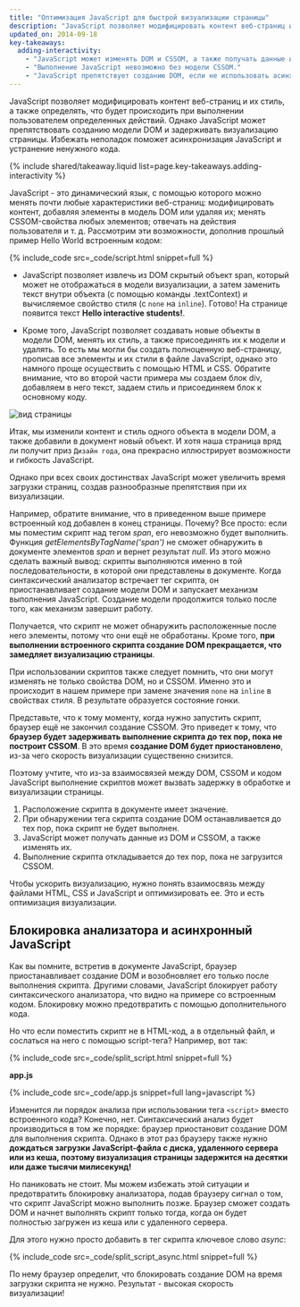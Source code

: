 ```yaml
---
title: "Оптимизация JavaScript для быстрой визуализации страницы"
description: "JavaScript позволяет модифицировать контент веб-страниц и их стиль, а также определять, что будет происходить при выполнении пользователем определенных действий. Однако JavaScript может препятствовать созданию модели DOM и задерживать визуализацию страницы. Избежать неполадок поможет асинхронизация JavaScript и устранение ненужного кода."
updated_on: 2014-09-18
key-takeaways:
  adding-interactivity:
    - "JavaScript может изменять DOM и CSSOM, а также получать данные из этих моделей."
    - "Выполнение JavaScript невозможно без модели CSSOM."
    - "JavaScript препятствует созданию DOM, если не использовать асинхронизацию."
---
```

<p class="intro">
  JavaScript позволяет модифицировать контент веб-страниц и их стиль, а также определять, что будет происходить при выполнении пользователем определенных действий. Однако JavaScript может препятствовать созданию модели DOM и задерживать визуализацию страницы. Избежать неполадок поможет асинхронизация JavaScript и устранение ненужного кода.
</p>




{% include shared/takeaway.liquid list=page.key-takeaways.adding-interactivity %}

JavaScript - это динамический язык, с помощью которого можно менять почти любые характеристики веб-страниц: модифицировать контент, добавляя элементы в модель DOM или удаляя их; менять CSSOM-свойства любых элементов; отвечать на действия пользователя и т. д. Рассмотрим эти возможности, дополнив прошлый пример Hello World встроенным кодом:

{% include_code src=_code/script.html snippet=full %}

* JavaScript позволяет извлечь из DOM скрытый объект span, который может не отображаться в модели визуализации, а затем заменить текст внутри объекта (с помощью команды .textContext) и вычисляемое свойство стиля (с `none` на `inline`). Готово! На странице появится текст **Hello interactive students!**.

* Кроме того, JavaScript позволяет создавать новые объекты в модели DOM, менять их стиль, а также присоединять их к модели и удалять. То есть мы могли бы создать полноценную веб-страницу, прописав все элементы и их стили в файле JavaScript, однако это намного проще осуществить с помощью HTML и CSS. Обратите внимание, что во второй части примера мы создаем блок div, добавляем в него текст, задаем стиль и присоединяем блок к основному коду.

<img src="images/device-js-small.png" class="center" alt="вид страницы">

Итак, мы изменили контент и стиль одного объекта в модели DOM, а также добавили в документ новый объект. И хотя наша страница вряд ли получит приз `Дизайн года`, она прекрасно иллюстрирует возможности и гибкость JavaScript.

Однако при всех своих достинствах JavaScript может увеличить время загрузки страниц, создав разнообразные препятствия при их визуализации.

Например, обратите внимание, что в приведенном выше примере встроенный код добавлен в конец страницы. Почему? Все просто: если мы поместим скрипт над тегом _span_, его невозможно будет выполнить. Функция _getElementsByTagName('span')_ не сможет обнаружить в документе элементов _span_ и вернет результат _null_. Из этого можно сделать важный вывод: скрипты выполняются именно в той последовательности, в которой они представлены в документе. Когда синтаксический анализатор встречает тег скрипта, он приостанавливает создание модели DOM и запускает механизм выполнения JavaScript. Создание модели продолжится только после того, как механизм завершит работу. 

Получается, что скрипт не может обнаружить расположенные после него элементы, потому что они ещё не обработаны. Кроме того, **при выполнении встроенного скрипта создание DOM прекращается, что замедляет визуализацию страницы**.

При использовании скриптов также следует помнить, что они могут изменять не только свойства DOM, но и CSSOM. Именно это и происходит в нашем примере при замене значения `none` на `inline` в свойствах стиля. В результате образуется состояние гонки.

Представьте, что к тому моменту, когда нужно запустить скрипт, браузер ещё не закончил создание CSSOM. Это приведет к тому, что **браузер будет задерживать выполнение скрипта до тех пор, пока не построит CSSOM**. В это время **создание DOM будет приостановлено**, из-за чего скорость визуализации существенно снизится.

Поэтому учтите, что из-за взаимосвязей между DOM, CSSOM и кодом JavaScript выполнение скриптов может вызвать задержку в обработке и визуализации страницы.

1. Расположение скрипта в документе имеет значение.
2. При обнаружении тега скрипта создание DOM останавливается до тех пор, пока скрипт не будет выполнен.
3. JavaScript может получать данные из DOM и CSSOM, а также изменять их.
4. Выполнение скрипта откладывается до тех пор, пока не загрузится CSSOM.

Чтобы ускорить визуализацию, нужно понять взаимосвязь между файлами HTML, CSS и JavaScript и оптимизировать ее. Это и есть оптимизация визуализации.


## Блокировка анализатора и асинхронный JavaScript

Как вы помните, встретив в документе JavaScript, браузер приостанавливает создание DOM и возобновляет его только после выполнения скрипта. Другими словами, JavaScript блокирует работу синтаксического анализатора, что видно на примере со встроенным кодом. Блокировку можно предотвратить с помощью дополнительного кода.

Но что если поместить скрипт не в HTML-код, а в отдельный файл, и сослаться на него с помощью script-тега? Например, вот так:

{% include_code src=_code/split_script.html snippet=full %}

**app.js**

{% include_code src=_code/app.js snippet=full lang=javascript %}

Изменится ли порядок анализа при использовании тега `<script>` вместо встроенного кода? Конечно, нет. Синтаксический анализ будет производиться в том же порядке: браузер приостановит создание DOM для выполнения скрипта. Однако в этот раз браузеру также нужно **дождаться загрузки JavaScript-файла с диска, удаленного сервера или из кеша, поэтому визуализация страницы задержится на десятки или даже тысячи милисекунд!**

Но паниковать не стоит. Мы можем избежать этой ситуации и предотвратить блокировку анализатора, подав браузеру сигнал о том, что скрипт JavaScript можно выполнить позже. Браузер сможет создать DOM и начнет выполнять скрипт только тогда, когда он будет полностью загружен из кеша или с удаленного сервера.

Для этого нужно просто добавить в тег скрипта ключевое слово _async_:

{% include_code src=_code/split_script_async.html snippet=full %}

По нему браузер определит, что блокировать создание DOM на время загрузки скрипта не нужно. Результат - высокая скорость визуализации!



